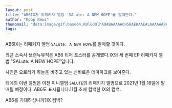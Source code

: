 ```yaml
---
layout: post
title: "AB6IX가 리패키지 앨범 'SALute: A NEW HOPE'를 발매한다."
author: "Kpop News"
thumbnail: "data:image/gif;base64,R0lGODlhAQABAAAAACH5BAEKAAEALAAAAAABAAEAAAICTAEAOw=="
tags: 
---
```



AB6IX는 리패키지 앨범 `SALute: A NEW HOPE`를 발매할 것이다.

최근 소속사 브랜뉴뮤직은 AB6 티저 포스터를 공개했다.IX의 세 번째 EP 리패키지 앨범 "SALute: A NEW HOPE"입니다.

사진은 오로라가 하늘을 비추고 있는 신비로운 테마파크를 보여준다.

티에의 이번 앨범은 이전 미니앨범 `SALUTE`의 리패키지 앨범으로 2021년 1월 18일에 발매될 예정이다. AB6도 표시됩니다.11월 초에 컴백한 IX의 컴백.

AB6를 기대하십니까?IX 컴백?